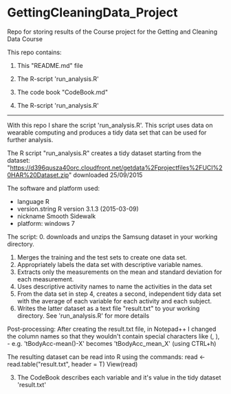 # GettingCleaningData_Project
Repo for storing results of the Course project for the Getting and Cleaning Data Course

This repo contains:
1. This "README.md" file
2. The R-script 'run_analysis.R'
3. The code book "CodeBook.md"

2. The R-script 'run_analysis.R'
--------------------------------

With this repo I share the script 'run_analysis.R'. This script uses data on wearable computing and produces a tidy data set that can be used for further analysis.  

The R script "run_analysis.R" creates a tidy dataset starting from the dataset:
"https://d396qusza40orc.cloudfront.net/getdata%2Fprojectfiles%2FUCI%20HAR%20Dataset.zip"
downloaded 25/09/2015

The software and platform used:
- language       R                           
- version.string R version 3.1.3 (2015-03-09)
- nickname       Smooth Sidewalk  
- platform: windows 7


The script:
0. downloads and unzips the Samsung dataset in your working directory.
1. Merges the training and the test sets to create one data set.
2. Appropriately labels the data set with descriptive variable names.
3. Extracts only the measurements on the mean and standard deviation for each measurement.
4. Uses descriptive activity names to name the activities in the data set
5. From the data set in step 4, creates a second, independent tidy data set with the average of each variable for each activity and each subject.
6. Writes the latter dataset as a text file "result.txt" to your working directory.
See 'run_analysis.R' for more details

Post-processing: After creating the result.txt file, in Notepad++ I changed the column names so that they wouldn't contain special characters like (, ), - e.g.  'tBodyAcc-mean()-X' becomes  'tBodyAcc_mean_X' (using CTRL+h)

The resulting dataset can be read into R using the commands:
read <- read.table("result.txt", header = T)
View(read)


3. The CodeBook describes each variable and it's value in the tidy dataset 'result.txt' 
